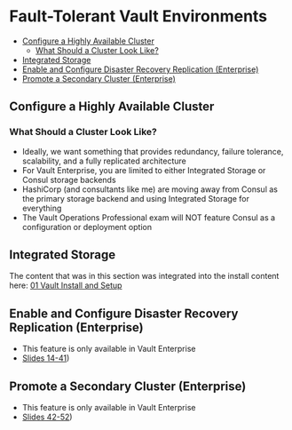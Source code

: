<!-- omit from toc -->
# Fault-Tolerant Vault Environments

- [Configure a Highly Available Cluster](#configure-a-highly-available-cluster)
  - [What Should a Cluster Look Like?](#what-should-a-cluster-look-like)
- [Integrated Storage](#integrated-storage)
- [Enable and Configure Disaster Recovery Replication (Enterprise)](#enable-and-configure-disaster-recovery-replication-enterprise)
- [Promote a Secondary Cluster (Enterprise)](#promote-a-secondary-cluster-enterprise)

## Configure a Highly Available Cluster

### What Should a Cluster Look Like?

- Ideally, we want something that provides redundancy, failure tolerance, scalability, and a fully replicated architecture
- For Vault Enterprise, you are limited to either Integrated Storage or Consul storage backends
- HashiCorp (and consultants like me) are moving away from Consul as the primary storage backend and using Integrated Storage for everything
- The Vault Operations Professional exam will NOT feature Consul as a configuration or deployment option

## Integrated Storage

The content that was in this section was integrated into the install content here: [01 Vault Install and Setup](01%20Vault%20Install%20and%20Setup.md#integrated-storage)

## Enable and Configure Disaster Recovery Replication (Enterprise)

- This feature is only available in Vault Enterprise
- [Slides 14-41](operations-training/04-Build-Fault-Tolerant-Vault-Environments.pdf))

## Promote a Secondary Cluster (Enterprise)

- This feature is only available in Vault Enterprise
- [Slides 42-52](operations-training/04-Build-Fault-Tolerant-Vault-Environments.pdf))

